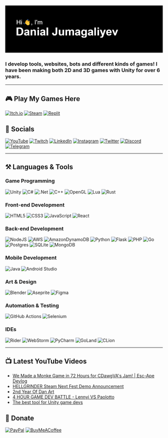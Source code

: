 [![Hi 👋, I'm Danial Jumagaliyev](header.png)](https://www.danqzq.games)

### I develop tools, websites, bots and different kinds of games! I have been making both 2D and 3D games with Unity for over 6 years.

---

## 🎮 Play My Games Here

[![Itch.io](https://img.shields.io/badge/Itch-%23FF0B34.svg?style=for-the-badge&logo=Itch.io&logoColor=white)](https://danqzq.itch.io/) 
[![Steam](https://img.shields.io/badge/steam-%23000000.svg?style=for-the-badge&logo=steam&logoColor=white)](https://store.steampowered.com/search/?publisher=Danial%20Jumagaliyev) 
[![Replit](https://img.shields.io/badge/Replit-DD1200?style=for-the-badge&logo=Replit&logoColor=white)](https://replit.com/@danqzq/Slime-Sweep) 

## 🔗 Socials

[![YouTube](https://img.shields.io/badge/YouTube-%23FF0000.svg?style=for-the-badge&logo=YouTube&logoColor=white)](https://www.youtube.com/@danqzq) 
[![Twitch](https://img.shields.io/badge/Twitch-%239146FF.svg?style=for-the-badge&logo=Twitch&logoColor=white)](https://www.twitch.tv/danqzq) 
[![LinkedIn](https://img.shields.io/badge/linkedin-%230077B5.svg?style=for-the-badge&logo=linkedin&logoColor=white)](https://www.linkedin.com/in/danial-jumagaliyev/) 
[![Instagram](https://img.shields.io/badge/Instagram-%23E4405F.svg?style=for-the-badge&logo=Instagram&logoColor=white)](https://www.instagram.com/danqzq) 
[![Twitter](https://img.shields.io/badge/Twitter-%231DA1F2.svg?style=for-the-badge&logo=Twitter&logoColor=white)](https://www.twitter.com/danqzq) 
[![Discord](https://img.shields.io/badge/Discord-%235865F2.svg?style=for-the-badge&logo=discord&logoColor=white)](https://discord.gg/cyfJUjBGgK) 
[![Telegram](https://img.shields.io/badge/Telegram-2CA5E0?style=for-the-badge&logo=telegram&logoColor=white)](https://t.me/dansplayground) 

---

## ⚒️ Languages & Tools

### Game Programming

![Unity](https://img.shields.io/badge/unity-%23000000.svg?style=for-the-badge&logo=unity&logoColor=white) 
![C#](https://img.shields.io/badge/c%23-%23239120.svg?style=for-the-badge&logo=c-sharp&logoColor=white) 
![.Net](https://img.shields.io/badge/.NET-5C2D91?style=for-the-badge&logo=.net&logoColor=white) 
![C++](https://img.shields.io/badge/c++-%2300599C.svg?style=for-the-badge&logo=c%2B%2B&logoColor=white) 
![OpenGL](https://img.shields.io/badge/OpenGL-%23FFFFFF.svg?style=for-the-badge&logo=opengl) 
![Lua](https://img.shields.io/badge/lua-%232C2D72.svg?style=for-the-badge&logo=lua&logoColor=white) 
![Rust](https://img.shields.io/badge/rust-%23000000.svg?style=for-the-badge&logo=rust&logoColor=white) 


### Front-end Development

![HTML5](https://img.shields.io/badge/html5-%23E34F26.svg?style=for-the-badge&logo=html5&logoColor=white) 
![CSS3](https://img.shields.io/badge/css3-%231572B6.svg?style=for-the-badge&logo=css3&logoColor=white) 
![JavaScript](https://img.shields.io/badge/javascript-%23323330.svg?style=for-the-badge&logo=javascript&logoColor=%23F7DF1E) 
![React](https://img.shields.io/badge/react-%2320232a.svg?style=for-the-badge&logo=react&logoColor=%2361DAFB) 


### Back-end Development

![NodeJS](https://img.shields.io/badge/node.js-6DA55F?style=for-the-badge&logo=node.js&logoColor=white) 
![AWS](https://img.shields.io/badge/AWS-%23FF9900.svg?style=for-the-badge&logo=amazon-aws&logoColor=white) 
![AmazonDynamoDB](https://img.shields.io/badge/Amazon%20DynamoDB-4053D6?style=for-the-badge&logo=Amazon%20DynamoDB&logoColor=white) 
![Python](https://img.shields.io/badge/python-3670A0?style=for-the-badge&logo=python&logoColor=ffdd54) 
![Flask](https://img.shields.io/badge/flask-%23000.svg?style=for-the-badge&logo=flask&logoColor=white) 
![PHP](https://img.shields.io/badge/php-%23777BB4.svg?style=for-the-badge&logo=php&logoColor=white) 
![Go](https://img.shields.io/badge/go-%2300ADD8.svg?style=for-the-badge&logo=go&logoColor=white) 
![Postgres](https://img.shields.io/badge/postgres-%23316192.svg?style=for-the-badge&logo=postgresql&logoColor=white)
![SQLite](https://img.shields.io/badge/sqlite-%2307405e.svg?style=for-the-badge&logo=sqlite&logoColor=white) 
![MongoDB](https://img.shields.io/badge/MongoDB-%234ea94b.svg?style=for-the-badge&logo=mongodb&logoColor=white) 


### Mobile Development

![Java](https://img.shields.io/badge/java-%23ED8B00.svg?style=for-the-badge&logo=java&logoColor=white) 
![Android Studio](https://img.shields.io/badge/Android%20Studio-3DDC84.svg?style=for-the-badge&logo=android-studio&logoColor=white) 


### Art & Design

![Blender](https://img.shields.io/badge/blender-%23F5792A.svg?style=for-the-badge&logo=blender&logoColor=white)
![Aseprite](https://img.shields.io/badge/Aseprite-FFFFFF?style=for-the-badge&logo=Aseprite&logoColor=#7D929E) 
![Figma](https://img.shields.io/badge/figma-%23F24E1E.svg?style=for-the-badge&logo=figma&logoColor=white)


### Automation & Testing

![GitHub Actions](https://img.shields.io/badge/github%20actions-%232671E5.svg?style=for-the-badge&logo=githubactions&logoColor=white)
![Selenium](https://img.shields.io/badge/-selenium-%43B02A?style=for-the-badge&logo=selenium&logoColor=white)


### IDEs

![Rider](https://img.shields.io/badge/Rider-000000.svg?style=for-the-badge&logo=Rider&logoColor=white&color=black&labelColor=crimson) 
![WebStorm](https://img.shields.io/badge/webstorm-143?style=for-the-badge&logo=webstorm&logoColor=white&color=black) 
![PyCharm](https://img.shields.io/badge/pycharm-143?style=for-the-badge&logo=pycharm&logoColor=black&color=black&labelColor=green) 
![GoLand](https://img.shields.io/badge/GoLand-0f0f0f?&style=for-the-badge&logo=goland&logoColor=white) 
![CLion](https://img.shields.io/badge/CLion-black?style=for-the-badge&logo=clion&logoColor=white)

---

## 📺 Latest YouTube Videos
<!-- BLOG-POST-LIST:START -->
- [We Made a Monke Game in 72 Hours for CDawgVA&#39;s Jam! | Esc-Ape Devlog](https://www.youtube.com/watch?v=pjR-3SQ1YVg)
- [HELLGRINDER Steam Next Fest Demo Announcement](https://www.youtube.com/watch?v=B9KiJuTpZH0)
- [2nd Year Of Dan Art](https://www.youtube.com/watch?v=9lonmjtzBv4)
- [4 HOUR GAME DEV BATTLE - Lennyi VS Paolotto](https://www.youtube.com/watch?v=teyInCJLHYY)
- [The best tool for Unity game devs](https://www.youtube.com/watch?v=SWV75papwFw)
<!-- BLOG-POST-LIST:END -->

## 💌 Donate
[![PayPal](https://img.shields.io/badge/PayPal-00457C?style=for-the-badge&logo=paypal&logoColor=white)](https://paypal.me/danqzq) 
[![BuyMeACoffee](https://img.shields.io/badge/Buy%20Me%20a%20Coffee-ffdd00?style=for-the-badge&logo=buy-me-a-coffee&logoColor=black)](https://www.buymeacoffee.com/danqzq)
